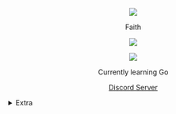 <p align="center">  
<img src="https://cdn.discordapp.com/emojis/845046412634226688.gif?v=1">
</p>
<p align="center">
    Faith
<p align="center">  
<img src="https://komarev.com/ghpvc/?username=aagk&color=grey">
</p>
    <p align="center">
  <img src="https://discord.c99.nl/widget/theme-4/846050845945757758.png" />
</p>
<p align="center">
Currently learning Go
<p align="center">
    <a href="https://discord.gg/sexo">Discord Server</a>

<details>
  <summary>Extra</summary>
<details>
  <summary>Socials</summary>
    <p align="center">
    Socials
<p align="center"> 
    ﹒
    <a href="https://www.youtube.com/channel/UCAjdop_LTBs4Hr0h1UVDaaw">Youtube</a>
    ﹒
    <a href="https://steamcommunity.com/id/popsmokedied">Steam</a>
    ﹒
</p>
</details>
<details>
  <summary>Contact</summary>
    <p align="center">
    Contact Me
<p align="center"> 
    ﹒
    <a href="https://discord.com/users/846050845945757758">Discord</a>
    ﹒
    <a href="https://t.me/istolemydadspc">Telegram</a>
    ﹒
<p align="center">
Bozo
</p>
</details>
<details>
  <summary>Support Me</summary>
<p align="center"> 
    ﹒
    <a href="https://discord.com/api/oauth2/authorize?client_id=846085581230178374&permissions=8&scope=bot">Invite my bot</a>
    ﹒
    <a href="https://www.youtube.com/channel/UCAjdop_LTBs4Hr0h1UVDaaw">Youtube Channel</a>
    ﹒
    <a href="https://discord.gg/sexo">Discord Server</a>
    ﹒
</p>
</details>

<details>
  <summary>Stats</summary>
  <img src="https://github-readme-stats.vercel.app/api?username=aagk&show_icons=true&count_private=true&hide_title=true">
  <img src="https://github-readme-stats.vercel.app/api/top-langs/?username=aagk">
</details>
</details>
